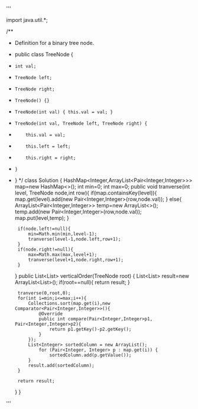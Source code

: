 '''

import java.util.*;

/**
 * Definition for a binary tree node.
 * public class TreeNode {
 *     int val;
 *     TreeNode left;
 *     TreeNode right;
 *     TreeNode() {}
 *     TreeNode(int val) { this.val = val; }
 *     TreeNode(int val, TreeNode left, TreeNode right) {
 *         this.val = val;
 *         this.left = left;
 *         this.right = right;
 *     }
 * }
 */
class Solution {
    HashMap<Integer,ArrayList<Pair<Integer,Integer>>> map=new HashMap<>();
    int min=0;
    int max=0;
    public void tranverse(int level, TreeNode node,int row){
        if(map.containsKey(level)){
            map.get(level).add(new Pair<Integer,Integer>(row,node.val));
        }
        else{
            ArrayList<Pair<Integer,Integer>> temp=new ArrayList<>();
            temp.add(new Pair<Integer,Integer>(row,node.val));
            map.put(level,temp);
        }
        
        if(node.left!=null){
            min=Math.min(min,level-1);
            tranverse(level-1,node.left,row+1);
        }
        if(node.right!=null){
            max=Math.max(max,level+1);
            tranverse(level+1,node.right,row+1);
        }
    }
    public List<List<Integer>> verticalOrder(TreeNode root) {
        List<List<Integer>> result=new ArrayList<List<Integer>>();
        if(root==null){
            return result;
        }
        
        tranverse(0,root,0);
        for(int i=min;i<=max;i++){
            Collections.sort(map.get(i),new Comparator<Pair<Integer,Integer>>(){
                @Override
                public int compare(Pair<Integer,Integer>p1, Pair<Integer,Integer>p2){
                    return p1.getKey()-p2.getKey();
                }
            });
            List<Integer> sortedColumn = new ArrayList();
                for (Pair<Integer, Integer> p : map.get(i)) {
                    sortedColumn.add(p.getValue());
            }
            result.add(sortedColumn);
        }
        
        return result;
        
    }
}

'''

